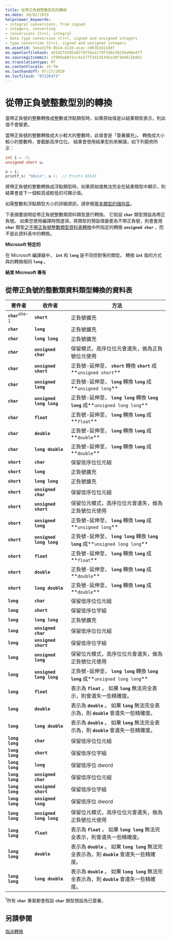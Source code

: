 ```yaml
---
title: 從帶正負號整數型別的轉換
ms.date: 10/02/2019
helpviewer_keywords:
- integral conversions, from signed
- integers, converting
- conversions [C++], integral
- data type conversion [C++], signed and unsigned integers
- type conversion [C++], signed and unsigned integers
ms.assetid: 5eea32f8-8b14-413d-acac-c063b3d118d7
ms.openlocfilehash: d41d2fd205a87f9f2be2179ffd8e38256a96e4f7
ms.sourcegitcommit: 1f009ab0f2cc4a177f2d1353d5a38f164612bdb1
ms.translationtype: MT
ms.contentlocale: zh-TW
ms.lasthandoff: 07/27/2020
ms.locfileid: "87226473"
---
```

# <a name="conversions-from-signed-integral-types"></a>從帶正負號整數型別的轉換

當帶正負號的整數轉換成整數或浮點類型時，如果原始值是以結果類型表示，則此值不會變更。

當帶正負號的整數轉換成大小較大的整數時，此值會是「簽署擴充」。 轉換成大小較小的整數時，會截斷高序位位。 結果會使用結果型別來解讀，如下列範例所示：

```C
int i = -3;
unsigned short u;

u = i;
printf_s( "%hu\n", u );  // Prints 65533
```

將帶正負號的整數轉換成浮點類型時，如果原始值無法完全在結果類型中顯示，則結果會是下一個較高或較低的可顯示值。

如需整數和浮點類型大小的詳細資訊，請參閱[基本類型的儲存區](../c-language/storage-of-basic-types.md)。

下表摘要說明從帶正負號整數類資料類型進行轉換。 它假設 **`char`** 類型預設為帶正負號。 如果您使用編譯時間選項，將類型的預設值變更為不帶正負號，則會套用 **`char`** 類型[之不帶正負號整數類型資料表轉換](../c-language/conversions-from-unsigned-integral-types.md)中所指定的轉換 **`unsigned char`** ，而不是此資料表中的轉換。

**Microsoft 特定的**

在 Microsoft 編譯器中， **`int`** 和 **`long`** 是不同但對等的類型。 轉換 **`int`** 值的方式與的轉換相同 **`long`** 。

**結束 Microsoft 專有**

## <a name="table-of-conversions-from-signed-integral-types"></a>從帶正負號的整數類資料類型轉換的資料表

|寄件者|收件者|方法|
|----------|--------|------------|
|**`char`**<sup>sha-1</sup>|**`short`**|正負號擴充|
|**`char`**|**`long`**|正負號擴充|
|**`char`**|**`long long`**|正負號擴充|
|**`char`**|**`unsigned char`**|保留模式，高序位位元會遺失，做為正負號位元使用|
|**`char`**|**`unsigned short`**|正負號-延伸至， **`short`** 轉換 **`short`** 成**`unsigned short`**|
|**`char`**|**`unsigned long`**|正負號-延伸至， **`long`** 轉換 **`long`** 成**`unsigned long`**|
|**`char`**|**`unsigned long long`**|正負號-延伸至， **`long long`** 轉換 **`long long`** 成**`unsigned long long`**|
|**`char`**|**`float`**|正負號-延伸至， **`long`** 轉換 **`long`** 成**`float`**|
|**`char`**|**`double`**|正負號-延伸至， **`long`** 轉換 **`long`** 成**`double`**|
|**`char`**|**`long double`**|正負號-延伸至， **`long`** 轉換 **`long`** 成**`double`**|
|**`short`**|**`char`**|保留低序位位元組|
|**`short`**|**`long`**|正負號擴充|
|**`short`**|**`long long`**|正負號擴充|
|**`short`**|**`unsigned char`**|保留低序位位元組|
|**`short`**|**`unsigned short`**|保留位元模式，高序位位元會遺失，做為正負號位元使用|
|**`short`**|**`unsigned long`**|正負號-延伸至， **`long`** 轉換 **`long`** 成**`unsigned long`**|
|**`short`**|**`unsigned long long`**|正負號-延伸至， **`long long`** 轉換 **`long long`** 成**`unsigned long long`**|
|**`short`**|**`float`**|正負號-延伸至， **`long`** 轉換 **`long`** 成**`float`**|
|**`short`**|**`double`**|正負號-延伸至， **`long`** 轉換 **`long`** 成**`double`**|
|**`short`**|**`long double`**|正負號-延伸至， **`long`** 轉換 **`long`** 成**`double`**|
|**`long`**|**`char`**|保留低序位位元組|
|**`long`**|**`short`**|保留低序位字組|
|**`long`**|**`long long`**|正負號擴充|
|**`long`**|**`unsigned char`**|保留低序位位元組|
|**`long`**|**`unsigned short`**|保留低序位字組|
|**`long`**|**`unsigned long`**|保留位元模式，高序位位元會遺失，做為正負號位元使用|
|**`long`**|**`unsigned long long`**|正負號-延伸至， **`long long`** 轉換 **`long long`** 成**`unsigned long long`**|
|**`long`**|**`float`**|表示為 **`float`** 。 如果 **`long`** 無法完全表示，則會遺失一些精確度。|
|**`long`**|**`double`**|表示為 **`double`** 。 如果 **`long`** 無法完全表示為，則 **`double`** 會遺失一些精確度。|
|**`long`**|**`long double`**|表示為 **`double`** 。 如果 **`long`** 無法完全表示為，則 **`double`** 會遺失一些精確度。|
|**`long long`**|**`char`**|保留低序位位元組|
|**`long long`**|**`short`**|保留低序位字組|
|**`long long`**|**`long`**|保留低序位 dword|
|**`long long`**|**`unsigned char`**|保留低序位位元組|
|**`long long`**|**`unsigned short`**|保留低序位字組|
|**`long long`**|**`unsigned long`**|保留低序位 dword|
|**`long long`**|**`unsigned long long`**|保留位元模式，高序位位元會遺失，做為正負號位元使用|
|**`long long`**|**`float`**|表示為 **`float`** 。 如果 **`long long`** 無法完全表示，則會遺失一些精確度。|
|**`long long`**|**`double`**|表示為 **`double`** 。 如果 **`long long`** 無法完全表示為，則 **`double`** 會遺失一些精確度。|
|**`long long`**|**`long double`**|表示為 **`double`** 。 如果 **`long long`** 無法完全表示為，則 **`double`** 會遺失一些精確度。|

<sup>1</sup>所有 **`char`** 專案都會假設 **`char`** 類型預設為已簽署。

## <a name="see-also"></a>另請參閱

[指派轉換](../c-language/assignment-conversions.md)
